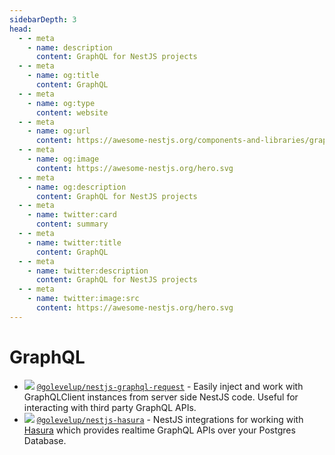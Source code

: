 ```yaml
---
sidebarDepth: 3
head:
  - - meta
    - name: description
      content: GraphQL for NestJS projects
  - - meta
    - name: og:title
      content: GraphQL
  - - meta
    - name: og:type
      content: website
  - - meta
    - name: og:url
      content: https://awesome-nestjs.org/components-and-libraries/graphql.html
  - - meta
    - name: og:image
      content: https://awesome-nestjs.org/hero.svg
  - - meta
    - name: og:description
      content: GraphQL for NestJS projects
  - - meta
    - name: twitter:card
      content: summary
  - - meta
    - name: twitter:title
      content: GraphQL
  - - meta
    - name: twitter:description
      content: GraphQL for NestJS projects
  - - meta
    - name: twitter:image:src
      content: https://awesome-nestjs.org/hero.svg
---
```


# GraphQL

- ![](https://img.shields.io/github/stars/golevelup/nestjs.svg?style=flat-square) [`@golevelup/nestjs-graphql-request`](https://github.com/golevelup/nestjs/tree/master/packages/graphql-request) - Easily inject and work with GraphQLClient instances from server side NestJS code. Useful for interacting with third party GraphQL APIs.
- ![](https://img.shields.io/github/stars/golevelup/nestjs.svg?style=flat-square) [`@golevelup/nestjs-hasura`](https://github.com/golevelup/nestjs/tree/master/packages/hasura) - NestJS integrations for working with [Hasura](https://hasura.io/) which provides realtime GraphQL APIs over your Postgres Database.